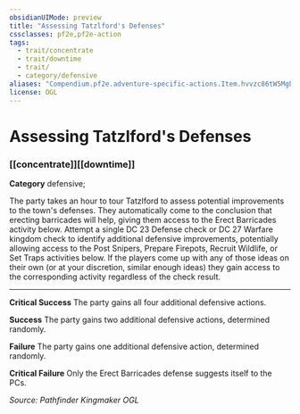 ```yaml
---
obsidianUIMode: preview
title: "Assessing Tatzlford's Defenses"
cssclasses: pf2e,pf2e-action
tags:
  - trait/concentrate
  - trait/downtime
  - trait/
  - category/defensive
aliases: "Compendium.pf2e.adventure-specific-actions.Item.hvvzc86tW5MgElMB"
license: OGL
---
```

# Assessing Tatzlford's Defenses

### [[concentrate]][[downtime]]

**Category** defensive; 




The party takes an hour to tour Tatzlford to assess potential improvements to the town's defenses. They automatically come to the conclusion that erecting barricades will help, giving them access to the Erect Barricades activity below. Attempt a single DC 23 Defense check or DC 27 Warfare kingdom check to identify additional defensive improvements, potentially allowing access to the Post Snipers, Prepare Firepots, Recruit Wildlife, or Set Traps activities below. If the players come up with any of those ideas on their own (or at your discretion, similar enough ideas) they gain access to the corresponding activity regardless of the check result.

* * *

**Critical Success** The party gains all four additional defensive actions.

**Success** The party gains two additional defensive actions, determined randomly.

**Failure** The party gains one additional defensive action, determined randomly.

**Critical Failure** Only the Erect Barricades defense suggests itself to the PCs.

*Source: Pathfinder Kingmaker*
*OGL*